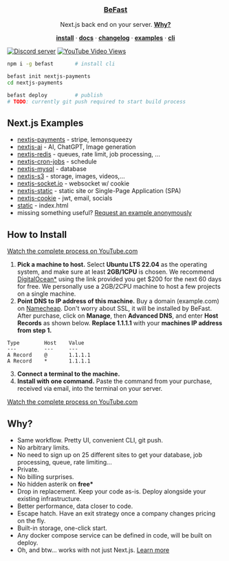 <p align="center">
    <a href="https://befa.st">
        <!-- <img src="https://assets.vercel.com/image/upload/v1588805858/repositories/vercel/logo.png" height="96"> -->
        <h3 align="center">BeFast</h3>
    </a>
</p>

<p align="center">
   Next.js back end on your server. <a href="#how-to-install"><strong>Why?</strong></a>
</p>

<p align="center">
  <a href="#how-to-install"><strong>install</strong></a> ·
  <a href="https://befa.st/docs"><strong>docs</strong></a> ·
  <a href="https://befa.st/changelog"><strong>changelog</strong></a> ·
  <a href="#nextjs-examples"><strong>examples</strong></a> ·
  <a href="https://befa.st/docs/cli"><strong>cli</strong></a>
</p>

<a href="https://befa.st/discord"><img src="https://img.shields.io/discord/1221513687291003011?color=5865F2&logo=discord&logoColor=white" alt="Discord server" /></a>
<a href="https://youtube.com/watch?v=dQw4w9WgXcQ"><img alt="YouTube Video Views" src="https://img.shields.io/youtube/views/dQw4w9WgXcQ">
</a>

```sh
npm i -g befast       # install cli

befast init nextjs-payments
cd nextjs-payments

befast deploy         # publish
# TODO: currently git push required to start build process
```

## Next.js Examples

- [nextjs-payments](https://github.com/michaelwitk/befast/tree/main/examples/nextjs-payments) - stripe, lemonsqueezy
- [nextjs-ai](https://github.com/michaelwitk/befast/tree/main/examples/nextjs-ai) - AI, ChatGPT, Image generation
- [nextjs-redis](https://github.com/michaelwitk/befast/tree/main/examples/nextjs-redis) - queues, rate limit, job processing, ...
- [nextjs-cron-jobs](https://github.com/michaelwitk/befast/tree/main/examples/nextjs-cron-jobs) - schedule
- [nextjs-mysql](https://github.com/michaelwitk/befast/tree/main/examples/nextjs-mysql) - database
- [nextjs-s3](https://github.com/michaelwitk/befast/tree/main/examples/nextjs-s3) - storage, images, videos,...
- [nextjs-socket.io](https://github.com/michaelwitk/befast/tree/main/examples/nextjs-socket.io) - websocket w/ cookie
- [nextjs-static](https://github.com/michaelwitk/befast/tree/main/examples/nextjs-static) - static site or Single-Page Application (SPA)
- [nextjs-cookie](https://github.com/michaelwitk/befast/tree/main/examples/nextjs-auth) - jwt, email, socials
- [static](https://github.com/michaelwitk/befast/tree/main/examples/static) - index.html
- missing something useful? [Request an example anonymously](https://befast.com/feedback)

## How to Install

[Watch the complete process on YouTube.com](https://youtube.com)

1. **Pick a machine to host.** Select **Ubuntu LTS 22.04** as the operating system, and make sure at least **2GB/1CPU** is chosen. We recommend [DigitalOcean\*](https://cloud.digitalocean.com/droplets/new?i=182186&fleetUuid=05f9d4e2-246a-4157-b38a-9fc6ffa01356&distro=ubuntu&distroImage=ubuntu-22-04-x64&region=sfo3&size=s-1vcpu-2gb-amd) using the link provided you get $200 for the next 60 days for free. We personally use a 2GB/2CPU machine to host a few projects on a single machine.
2. **Point DNS to IP address of this machine.** Buy a domain (example.com) on [Namecheap](https://namecheap.com). Don't worry about SSL, it will be installed by BeFast. After purchase, click on **Manage**, then **Advanced DNS**, and enter **Host Records** as shown below. **Replace 1.1.1.1** with your **machines IP address from step 1.**

```
Type        Host    Value
---         ---     ---
A Record    @       1.1.1.1
A Record    *       1.1.1.1
```

3. **Connect a terminal to the machine.**
4. **Install with one command.** Paste the command from your purchase, received via email, into the terminal on your server.

[Watch the complete process on YouTube.com](https://youtube.com)

## Why?

- Same workflow. Pretty UI, convenient CLI, git push.
- No arbitrary limits.
- No need to sign up on 25 different sites to get your database, job processing, queue, rate limiting...
- Private.
- No billing surprises.
- No hidden asterik on **free\***
- Drop in replacement. Keep your code as-is. Deploy alongside your existing infrastructure.
- Better performance, data closer to code.
- Escape hatch. Have an exit strategy once a company changes pricing on the fly.
- Built-in storage, one-click start.
- Any docker compose service can be defined in code, will be built on deploy.
- Oh, and btw... works with not just Next.js. [Learn more](https://befa.st/npm-run-start)
